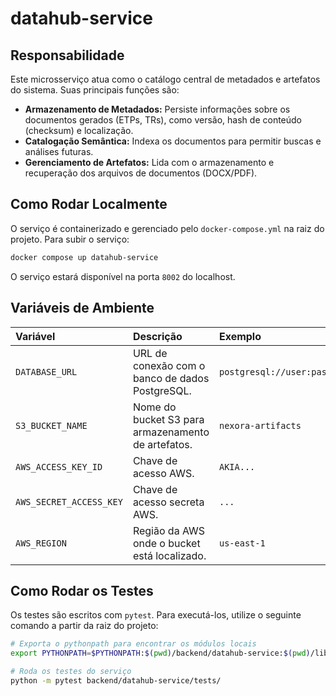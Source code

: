 # datahub-service

## Responsabilidade

Este microsserviço atua como o catálogo central de metadados e artefatos do sistema. Suas principais funções são:

*   **Armazenamento de Metadados:** Persiste informações sobre os documentos gerados (ETPs, TRs), como versão, hash de conteúdo (checksum) e localização.
*   **Catalogação Semântica:** Indexa os documentos para permitir buscas e análises futuras.
*   **Gerenciamento de Artefatos:** Lida com o armazenamento e recuperação dos arquivos de documentos (DOCX/PDF).

## Como Rodar Localmente

O serviço é containerizado e gerenciado pelo `docker-compose.yml` na raiz do projeto. Para subir o serviço:

```bash
docker compose up datahub-service
```

O serviço estará disponível na porta `8002` do localhost.

## Variáveis de Ambiente

| Variável | Descrição | Exemplo |
| :--- | :--- | :--- |
| `DATABASE_URL` | URL de conexão com o banco de dados PostgreSQL. | `postgresql://user:pass@host:port/db` |
| `S3_BUCKET_NAME` | Nome do bucket S3 para armazenamento de artefatos. | `nexora-artifacts` |
| `AWS_ACCESS_KEY_ID` | Chave de acesso AWS. | `AKIA...` |
| `AWS_SECRET_ACCESS_KEY` | Chave de acesso secreta AWS. | `...` |
| `AWS_REGION` | Região da AWS onde o bucket está localizado. | `us-east-1` |

## Como Rodar os Testes

Os testes são escritos com `pytest`. Para executá-los, utilize o seguinte comando a partir da raiz do projeto:

```bash
# Exporta o pythonpath para encontrar os módulos locais
export PYTHONPATH=$PYTHONPATH:$(pwd)/backend/datahub-service:$(pwd)/libs/nexora-auth

# Roda os testes do serviço
python -m pytest backend/datahub-service/tests/
```
